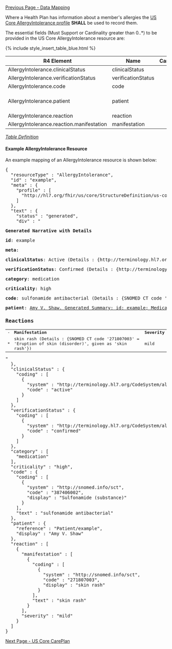 [Previous Page - Data Mapping](datamapping.html)

Where a Health Plan has information about a member's allergies the  [US Core AllergyIntolerance profile](http://hl7.org/fhir/us/core/StructureDefinition-us-core-allergyintolerance.html)  **SHALL** be used to record them.


The essential fields (Must Support or Cardinality greater than 0..*) to be provided in the US Core AllergyIntolerance resource are:

{% include style_insert_table_blue.html %}

| R4 Element                                | Name                | Cardinality | Type                               |
|-------------------------------------------|---------------------|:-----------:|------------------------------------|
| AllergyIntolerance.clinicalStatus         |  clinicalStatus     |     0..1    | CodeableConcept                    |
| AllergyIntolerance.verificationStatus     |  verificationStatus |     0..1    | CodeableConcept                    |
| AllergyIntolerance.code                   |  code               |     1..1    | CodeableConcept                    |
| AllergyIntolerance.patient                |  patient            |     1..1    | Reference(US Core Patient Profile) |
| AllergyIntolerance.reaction               |  reaction           |     0..*    | BackboneElement                    |
| AllergyIntolerance.reaction.manifestation |  manifestation      |     1..*    | CodeableConcept                    |

<i>[Table Definition](index.html#mapping-adjudicated-claims-and-encounter-information-to-clinical-resources)</i>

#### Example AllergyIntolerance Resource

An example mapping of an AllergyIntolerance resource is shown below:
<pre>
{
  "resourceType" : "AllergyIntolerance",
  "id" : "example",
  "meta" : {
    "profile" : [
      "http://hl7.org/fhir/us/core/StructureDefinition/us-core-allergyintolerance"
    ]
  },
  "text" : {
    "status" : "generated",
    "div" : "<div xmlns=\"http://www.w3.org/1999/xhtml\"><p><b>Generated Narrative with Details</b></p><p><b>id</b>: example</p><p><b>meta</b>: </p><p><b>clinicalStatus</b>: Active <span style=\"background: LightGoldenRodYellow\">(Details : {http://terminology.hl7.org/CodeSystem/allergyintolerance-clinical code 'active' = 'Active)</span></p><p><b>verificationStatus</b>: Confirmed <span style=\"background: LightGoldenRodYellow\">(Details : {http://terminology.hl7.org/CodeSystem/allergyintolerance-verification code 'confirmed' = 'Confirmed)</span></p><p><b>category</b>: medication</p><p><b>criticality</b>: high</p><p><b>code</b>: sulfonamide antibacterial <span style=\"background: LightGoldenRodYellow\">(Details : {SNOMED CT code '387406002' = 'Sulfonamide (substance)', given as 'Sulfonamide (substance)'})</span></p><p><b>patient</b>: <a href=\"Patient-example.html\">Amy V. Shaw. Generated Summary: id: example; Medical Record Number = 1032702 (USUAL); active; Amy V. Shaw ; ph: 555-555-5555(HOME), amy.shaw@example.com; gender: female; birthDate: Feb 20, 2007</a></p><h3>Reactions</h3><table class=\"grid\"><tr><td>-</td><td><b>Manifestation</b></td><td><b>Severity</b></td></tr><tr><td>*</td><td>skin rash <span style=\"background: LightGoldenRodYellow\">(Details : {SNOMED CT code '271807003' = 'Eruption of skin (disorder)', given as 'skin rash'})</span></td><td>mild</td></tr></table></div>"
  },
  "clinicalStatus" : {
    "coding" : [
      {
        "system" : "http://terminology.hl7.org/CodeSystem/allergyintolerance-clinical",
        "code" : "active"
      }
    ]
  },
  "verificationStatus" : {
    "coding" : [
      {
        "system" : "http://terminology.hl7.org/CodeSystem/allergyintolerance-verification",
        "code" : "confirmed"
      }
    ]
  },
  "category" : [
    "medication"
  ],
  "criticality" : "high",
  "code" : {
    "coding" : [
      {
        "system" : "http://snomed.info/sct",
        "code" : "387406002",
        "display" : "Sulfonamide (substance)"
      }
    ],
    "text" : "sulfonamide antibacterial"
  },
  "patient" : {
    "reference" : "Patient/example",
    "display" : "Amy V. Shaw"
  },
  "reaction" : [
    {
      "manifestation" : [
        {
          "coding" : [
            {
              "system" : "http://snomed.info/sct",
              "code" : "271807003",
              "display" : "skin rash"
            }
          ],
          "text" : "skin rash"
        }
      ],
      "severity" : "mild"
    }
  ]
}
</pre>



[Next Page - US Core CarePlan](USCoreCarePlan.html)
